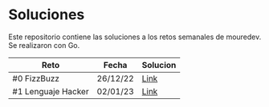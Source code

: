 # Soluciones
Este repositorio contiene las soluciones a los retos semanales de mouredev. Se realizaron con Go.

| Reto | Fecha | Solucion |
| ---- | ----- | -------- |
| #0 FizzBuzz | 26/12/22 | [Link](retos/00-fizzbuzz/main.go) |
| #1 Lenguaje Hacker | 02/01/23 | [Link](retos/01-lenguajehacker/main.go) |